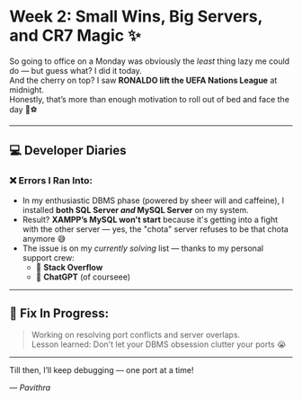 # Week 2: Small Wins, Big Servers, and CR7 Magic ✨

So going to office on a Monday was obviously the *least* thing lazy me could do — but guess what? I did it today.  
And the cherry on top? I saw **RONALDO lift the UEFA Nations League** at midnight.  
Honestly, that’s more than enough motivation to roll out of bed and face the day 💪⚽

---

## 💻 Developer Diaries

### ❌ Errors I Ran Into:
- In my enthusiastic DBMS phase (powered by sheer will and caffeine), I installed **both SQL Server *and* MySQL Server** on my system.
- Result? **XAMPP’s MySQL won't start** because it's getting into a fight with the other server — yes, the "chota" server refuses to be that chota anymore 😅
- The issue is on my *currently solving* list — thanks to my personal support crew:
  - 🙌 **Stack Overflow**
  - 🤖 **ChatGPT** (of courseee)

---

## 🔧 Fix In Progress:
> Working on resolving port conflicts and server overlaps.  
> Lesson learned: Don't let your DBMS obsession clutter your ports 😭

---

Till then, I’ll keep debugging — one port at a time!

—
*Pavithra*
